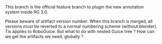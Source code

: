 This branch is the official feature branch to plugin the new annotation system inside RG 3.0.

Please beware of artifact version number. When this branch is merged, all versions must be reverted to a normal numbering scheme (without blender).
Tis applies to RoboGuice. But what to do with nested Guice tree ? How can we get the artifacts we need, globally ?
